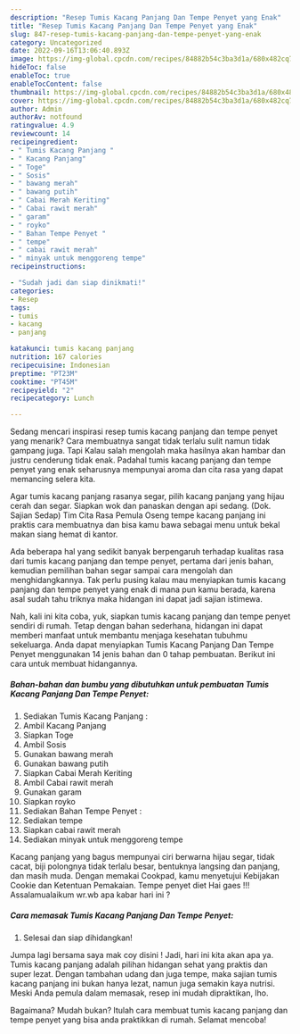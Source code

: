 ```yaml
---
description: "Resep Tumis Kacang Panjang Dan Tempe Penyet yang Enak"
title: "Resep Tumis Kacang Panjang Dan Tempe Penyet yang Enak"
slug: 847-resep-tumis-kacang-panjang-dan-tempe-penyet-yang-enak
category: Uncategorized
date: 2022-09-16T13:06:40.893Z
image: https://img-global.cpcdn.com/recipes/84882b54c3ba3d1a/680x482cq70/tumis-kacang-panjang-dan-tempe-penyet-foto-resep-utama.jpg
hideToc: false
enableToc: true
enableTocContent: false
thumbnail: https://img-global.cpcdn.com/recipes/84882b54c3ba3d1a/680x482cq70/tumis-kacang-panjang-dan-tempe-penyet-foto-resep-utama.jpg
cover: https://img-global.cpcdn.com/recipes/84882b54c3ba3d1a/680x482cq70/tumis-kacang-panjang-dan-tempe-penyet-foto-resep-utama.jpg
author: Admin
authorAv: notfound
ratingvalue: 4.9
reviewcount: 14
recipeingredient:
- " Tumis Kacang Panjang "
- " Kacang Panjang"
- " Toge"
- " Sosis"
- " bawang merah"
- " bawang putih"
- " Cabai Merah Keriting"
- " Cabai rawit merah"
- " garam"
- " royko"
- " Bahan Tempe Penyet "
- " tempe"
- " cabai rawit merah"
- " minyak untuk menggoreng tempe"
recipeinstructions:

- "Sudah jadi dan siap dinikmati!"
categories:
- Resep
tags:
- tumis
- kacang
- panjang

katakunci: tumis kacang panjang 
nutrition: 167 calories
recipecuisine: Indonesian
preptime: "PT23M"
cooktime: "PT45M"
recipeyield: "2"
recipecategory: Lunch

---
```



Sedang mencari inspirasi resep tumis kacang panjang dan tempe penyet yang menarik? Cara membuatnya sangat tidak terlalu sulit namun tidak gampang juga. Tapi Kalau salah mengolah maka hasilnya akan hambar dan justru cenderung tidak enak. Padahal tumis kacang panjang dan tempe penyet yang enak seharusnya mempunyai aroma dan cita rasa yang dapat memancing selera kita.


Agar tumis kacang panjang rasanya segar, pilih kacang panjang yang hijau cerah dan segar. Siapkan wok dan panaskan dengan api sedang. (Dok. Sajian Sedap) Tim Cita Rasa Pemula Oseng tempe kacang panjang ini praktis cara membuatnya dan bisa kamu bawa sebagai menu untuk bekal makan siang hemat di kantor.

Ada beberapa hal yang sedikit banyak berpengaruh terhadap kualitas rasa dari tumis kacang panjang dan tempe penyet, pertama dari jenis bahan, kemudian pemilihan bahan segar sampai cara mengolah dan menghidangkannya. Tak perlu pusing kalau mau menyiapkan tumis kacang panjang dan tempe penyet yang enak di mana pun kamu berada, karena asal sudah tahu triknya maka hidangan ini dapat jadi sajian istimewa.


Nah, kali ini kita coba, yuk, siapkan tumis kacang panjang dan tempe penyet sendiri di rumah. Tetap dengan bahan sederhana, hidangan ini dapat memberi manfaat untuk membantu menjaga kesehatan tubuhmu sekeluarga. Anda dapat menyiapkan Tumis Kacang Panjang Dan Tempe Penyet menggunakan 14 jenis bahan dan 0 tahap pembuatan. Berikut ini cara untuk membuat hidangannya.

<!--inarticleads1-->

##### Bahan-bahan dan bumbu yang dibutuhkan untuk pembuatan Tumis Kacang Panjang Dan Tempe Penyet:

1. Sediakan  Tumis Kacang Panjang :
1. Ambil  Kacang Panjang
1. Siapkan  Toge
1. Ambil  Sosis
1. Gunakan  bawang merah
1. Gunakan  bawang putih
1. Siapkan  Cabai Merah Keriting
1. Ambil  Cabai rawit merah
1. Gunakan  garam
1. Siapkan  royko
1. Sediakan  Bahan Tempe Penyet :
1. Sediakan  tempe
1. Siapkan  cabai rawit merah
1. Sediakan  minyak untuk menggoreng tempe


Kacang panjang yang bagus mempunyai ciri berwarna hijau segar, tidak cacat, biji polongnya tidak terlalu besar, bentuknya langsing dan panjang, dan masih muda. Dengan memakai Cookpad, kamu menyetujui Kebijakan Cookie dan Ketentuan Pemakaian. Tempe penyet diet Hai gaes !!! Assalamualaikum wr.wb apa kabar hari ini ? 

<!--inarticleads2-->

##### Cara memasak Tumis Kacang Panjang Dan Tempe Penyet:


1. Selesai dan siap dihidangkan!

Jumpa lagi bersama saya mak coy disini ! Jadi, hari ini kita akan apa ya. Tumis kacang panjang adalah pilihan hidangan sehat yang praktis dan super lezat. Dengan tambahan udang dan juga tempe, maka sajian tumis kacang panjang ini bukan hanya lezat, namun juga semakin kaya nutrisi. Meski Anda pemula dalam memasak, resep ini mudah dipraktikan, lho. 

Bagaimana? Mudah bukan? Itulah cara membuat tumis kacang panjang dan tempe penyet yang bisa anda praktikkan di rumah. Selamat mencoba!
